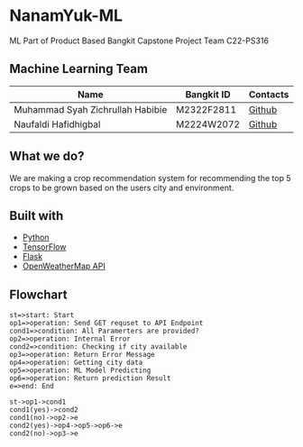 # NanamYuk-ML
ML Part of Product Based Bangkit Capstone Project Team C22-PS316

## Machine Learning Team
|  Name | Bangkit ID | Contacts |
| ------------ | ------------ | ------------ |
| Muhammad Syah Zichrullah Habibie | M2322F2811 | [Github](https://github.com/MSZHabibie)  |
| Naufaldi Hafidhigbal | M2224W2072 | [Github](https://github.com/GajAhmadaaa) |

## What we do?
We are making a crop recommendation system for recommending the top 5 crops to be grown based on the users city and environment.

## Built with
- [Python](https://www.python.org/ "Python")
- [TensorFlow](https://www.tensorflow.org/ "TensorFlow")
- [Flask](https://flask.palletsprojects.com/en/2.1.x/ "Flask")
- [OpenWeatherMap API](https://openweathermap.org/ "OpenWeatherMap API")

## Flowchart

```flow
st=>start: Start
op1=>operation: Send GET requset to API Endpoint
cond1=>condition: All Paramerters are provided?
op2=>operation: Internal Error
cond2=>condition: Checking if city available
op3=>operation: Return Error Message
op4=>operation: Getting city data
op5=>operation: ML Model Predicting
op6=>operation: Return prediction Result
e=>end: End

st->op1->cond1
cond1(yes)->cond2
cond1(no)->op2->e
cond2(yes)->op4->op5->op6->e
cond2(no)->op3->e
```

